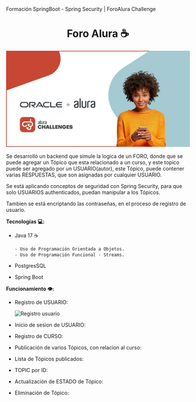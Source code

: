 Formación SpringBoot - Spring Security | ForoAlura Challenge

<h1 align="center">Foro Alura ☕</h1>

![Challenge Oracle Next Education + Alura Banner](https://raw.githubusercontent.com/4ndersiTo/literAlura/main/img_readme/portada_alura.jpg)

Se desarrolló un backend que simule la logica de un FORO, donde que se puede agregar un Tópico que esta relacionado a un curso, y este topico puede ser agregado por un USUARIO(autor), este Tópico, puede contener varias RESPUESTAS, que son asignadas por cualquier USUARIO.

Se está aplicando conceptos de seguridad con Spring Security, para que solo USUARIOS authenticados, puedan manipular a los Tópicos.

Tambien se está encriptando las contraseñas, en el proceso de registro de usuario.

**Tecnologías 💻:**

   - Java 17 ☕

         - Uso de Programación Orientada a Objetos.
         - Uso de Programación Funcional - Streams.
   - PostgresSQL
   - Spring Boot

**Funcionamiento 👁️:**
   - Registro de USUARIO:

		![Registro usuario]()

   - Inicio de sesion de USUARIO:
   - Registro de CURSO:
   - Publicación de varios Tópicos, con relacion al curso:
   - Lista de Tópicos publicados:
   - TOPIC por ID:
   - Actualización de ESTADO de Tópico:
   - Eliminación de Tópico:

	

 